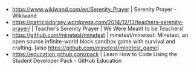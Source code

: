 * https://www.wikiwand.com/en/Serenity_Prayer | Serenity Prayer - Wikiwand
* https://patriciadorsey.wordpress.com/2014/12/13/teachers-serenity-prayer/ | Teacher’s Serenity Prayer | We Were Meant to be Teachers!
* https://github.com/minetest/minetest | minetest/minetest: Minetest, an open source infinite-world block sandbox game with survival and crafting. [also https://github.com/minetest/minetest_game]
* https://education.github.com/pack | Learn How to Code Using the Student Developer Pack - GitHub Education
